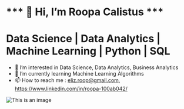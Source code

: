 # *** 👋 Hi, I’m Roopa Calistus ***

# Data Science | Data Analytics | Machine Learning | Python | SQL

- 👀 I’m interested in Data Science, Data Analytics, Business Analytics
- 🌱 I’m currently learning Machine Learning Algorithms
- 📫 How to reach me : eliz.roop@gmail.com, https://www.linkedin.com/in/roopa-100ab042/


![This is an image](https://myoctocat.com/assets/images/base-octocat.svg)
